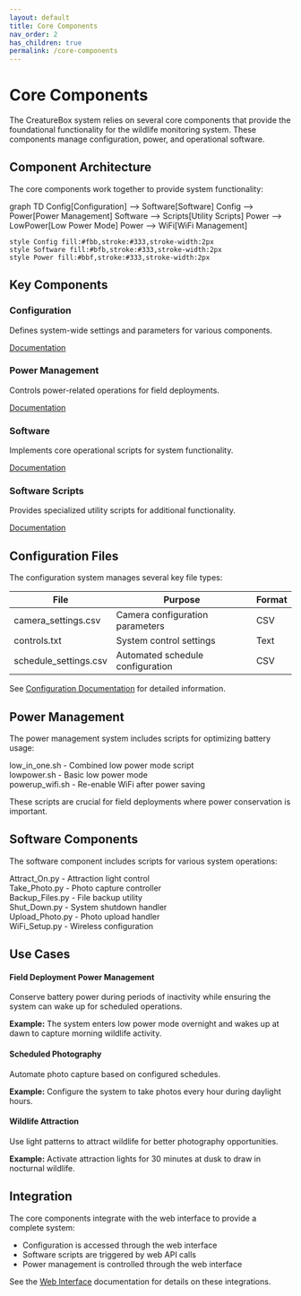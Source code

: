 ```yaml
---
layout: default
title: Core Components
nav_order: 2
has_children: true
permalink: /core-components
---
```


# Core Components

The CreatureBox system relies on several core components that provide the foundational functionality for the wildlife monitoring system. These components manage configuration, power, and operational software.

## Component Architecture

The core components work together to provide system functionality:

<div class="mermaid">
graph TD
    Config[Configuration] --> Software[Software]
    Config --> Power[Power Management]
    Software --> Scripts[Utility Scripts]
    Power --> LowPower[Low Power Mode]
    Power --> WiFi[WiFi Management]
    
    style Config fill:#fbb,stroke:#333,stroke-width:2px
    style Software fill:#bfb,stroke:#333,stroke-width:2px
    style Power fill:#bbf,stroke:#333,stroke-width:2px
</div>

## Key Components

<div class="component-cards">
  <div class="component-card">
    <h3>Configuration</h3>
    <p>Defines system-wide settings and parameters for various components.</p>
    <div class="links">
      <a href="./src-config.html">Documentation</a>
    </div>
  </div>
  
  <div class="component-card">
    <h3>Power Management</h3>
    <p>Controls power-related operations for field deployments.</p>
    <div class="links">
      <a href="./src-power.html">Documentation</a>
    </div>
  </div>
  
  <div class="component-card">
    <h3>Software</h3>
    <p>Implements core operational scripts for system functionality.</p>
    <div class="links">
      <a href="./src-software.html">Documentation</a>
    </div>
  </div>
  
  <div class="component-card">
    <h3>Software Scripts</h3>
    <p>Provides specialized utility scripts for additional functionality.</p>
    <div class="links">
      <a href="./src-software-scripts.html">Documentation</a>
    </div>
  </div>
</div>

## Configuration Files

The configuration system manages several key file types:

| File | Purpose | Format |
|------|---------|--------|
| camera_settings.csv | Camera configuration parameters | CSV |
| controls.txt | System control settings | Text |
| schedule_settings.csv | Automated schedule configuration | CSV |

See [Configuration Documentation](./src-config.html) for detailed information.

## Power Management

The power management system includes scripts for optimizing battery usage:

<div class="file-listing">
low_in_one.sh - Combined low power mode script<br>
lowpower.sh - Basic low power mode<br>
powerup_wifi.sh - Re-enable WiFi after power saving
</div>

These scripts are crucial for field deployments where power conservation is important.

## Software Components

The software component includes scripts for various system operations:

<div class="file-listing">
Attract_On.py - Attraction light control<br>
Take_Photo.py - Photo capture controller<br>
Backup_Files.py - File backup utility<br>
Shut_Down.py - System shutdown handler<br>
Upload_Photo.py - Photo upload handler<br>
WiFi_Setup.py - Wireless configuration
</div>

## Use Cases

<div class="use-case">
  <h4>Field Deployment Power Management</h4>
  <p>Conserve battery power during periods of inactivity while ensuring the system can wake up for scheduled operations.</p>
  <p><strong>Example:</strong> The system enters low power mode overnight and wakes up at dawn to capture morning wildlife activity.</p>
</div>

<div class="use-case">
  <h4>Scheduled Photography</h4>
  <p>Automate photo capture based on configured schedules.</p>
  <p><strong>Example:</strong> Configure the system to take photos every hour during daylight hours.</p>
</div>

<div class="use-case">
  <h4>Wildlife Attraction</h4>
  <p>Use light patterns to attract wildlife for better photography opportunities.</p>
  <p><strong>Example:</strong> Activate attraction lights for 30 minutes at dusk to draw in nocturnal wildlife.</p>
</div>

## Integration

The core components integrate with the web interface to provide a complete system:

- Configuration is accessed through the web interface
- Software scripts are triggered by web API calls
- Power management is controlled through the web interface

See the [Web Interface](./web-interface.html) documentation for details on these integrations.